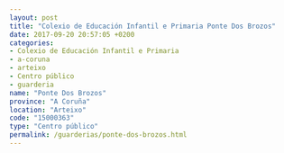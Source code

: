 ```yaml
---
layout: post
title: "Colexio de Educación Infantil e Primaria Ponte Dos Brozos"
date: 2017-09-20 20:57:05 +0200
categories:
- Colexio de Educación Infantil e Primaria
- a-coruna
- arteixo
- Centro público
- guarderia
name: "Ponte Dos Brozos"
province: "A Coruña"
location: "Arteixo"
code: "15000363"
type: "Centro público"
permalink: /guarderias/ponte-dos-brozos.html
---
```

